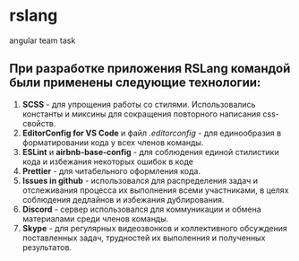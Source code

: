 # rslang
angular team task

## При разработке приложения RSLang командой были применены следующие технологии:
1. **SCSS** - для упрощения работы со стилями. Использовались константы и миксины для сокращения повторного написания css-свойств.
2. **EditorConfig for VS Code** и файл *.editorconfig* - для единообразия в форматировании кода у всех членов команды.
3. **ESLint** и **airbnb-base-config** - для соблюдения единой стилистики кода и избежания некоторых ошибок в коде
4. **Prettier** - для читабельного оформления кода.
5. **Issues in github** - использовался для распределения задач и отслеживания процесса их выполнения всеми участниками, в целях соблюдения дедлайнов и избежания дублирования.
6. **Discord** - сервер использовался для коммуникации и обмена материалами среди членов команды.
7. **Skype** - для регулярных видеозвонков и коллективного обсуждения поставленных задач, трудностей их выполенния и полученных результатов.
